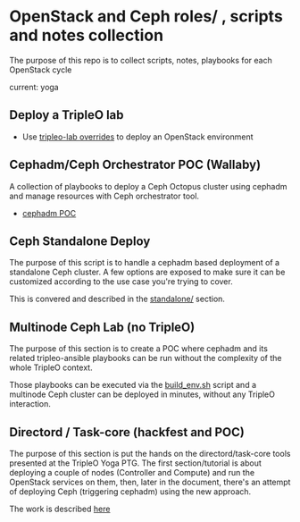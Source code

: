 # OpenStack and Ceph roles/ , scripts and notes collection

The purpose of this repo is to collect scripts, notes, playbooks
for each OpenStack cycle

current: yoga


## Deploy a TripleO lab

- Use [tripleo-lab overrides](tripleo-lab) to deploy an OpenStack environment

## Cephadm/Ceph Orchestrator POC (Wallaby)

A collection of playbooks to deploy a Ceph Octopus cluster using cephadm and
manage resources with Ceph orchestrator tool.

- [cephadm POC](doc/cephadm_poc.md)


## Ceph Standalone Deploy

The purpose of this script is to handle a cephadm based deployment of a standalone Ceph cluster.
A few options are exposed to make sure it can be customized according to the use case you're trying
to cover.

This is convered and described in the [standalone/](https://github.com/fmount/tripleo-xena/tree/master/standalone)
section.


## Multinode Ceph Lab (no TripleO)

The purpose of this section is to create a POC where cephadm and its related tripleo-ansible
playbooks can be run without the complexity of the whole TripleO context.

Those playbooks can be executed via the [build_env.sh](https://github.com/fmount/tripleo-xena/tree/master/cephadm_deploy)
script and a multinode Ceph cluster can be deployed in minutes, without any TripleO interaction.


## Directord / Task-core (hackfest and POC)

The purpose of this section is put the hands on the directord/task-core tools presented
at the TripleO Yoga PTG.
The first section/tutorial is about deploying a couple of nodes (Controller and Compute)
and run the OpenStack services on them, then, later in the document, there's an attempt
of deploying Ceph (triggering cephadm) using the new approach.

The work is described [here](https://github.com/fmount/tripleo-xena/tree/master/directord)
